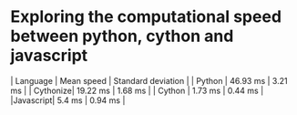 # Exploring the computational speed between python, cython and javascript 
| Language | Mean speed | Standard deviation |
| Python   | 46.93 ms   | 3.21 ms            |
| Cythonize| 19.22 ms   | 1.68 ms            |
| Cython   | 1.73 ms    | 0.44 ms            |
|Javascript| 5.4 ms     | 0.94 ms            |
